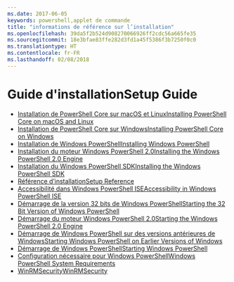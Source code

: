```yaml
---
ms.date: 2017-06-05
keywords: powershell,applet de commande
title: "informations de référence sur l’installation"
ms.openlocfilehash: 39da5f2b524d908270066926ff2cdc56a665fe35
ms.sourcegitcommit: 18e3bfae83ffe282d3fd1a45f5386f3b7250f0c0
ms.translationtype: HT
ms.contentlocale: fr-FR
ms.lasthandoff: 02/08/2018
---
```

# <a name="setup-guide"></a><span data-ttu-id="1b4ba-103">Guide d'installation</span><span class="sxs-lookup"><span data-stu-id="1b4ba-103">Setup Guide</span></span>

- [<span data-ttu-id="1b4ba-104">Installation de PowerShell Core sur macOS et Linux</span><span class="sxs-lookup"><span data-stu-id="1b4ba-104">Installing PowerShell Core on macOS and Linux</span></span>](Installing-PowerShell-Core-on-macOS-and-Linux.md)
- [<span data-ttu-id="1b4ba-105">Installation de PowerShell Core sur Windows</span><span class="sxs-lookup"><span data-stu-id="1b4ba-105">Installing PowerShell Core on Windows</span></span>](Installing-PowerShell-Core-on-Windows.md)
- [<span data-ttu-id="1b4ba-106">Installation de Windows PowerShell</span><span class="sxs-lookup"><span data-stu-id="1b4ba-106">Installing Windows PowerShell</span></span>](Installing-Windows-PowerShell.md)
- [<span data-ttu-id="1b4ba-107">Installation du moteur Windows PowerShell 2.0</span><span class="sxs-lookup"><span data-stu-id="1b4ba-107">Installing the Windows PowerShell 2.0 Engine</span></span>](Installing-the-Windows-PowerShell-2.0-Engine.md)
- [<span data-ttu-id="1b4ba-108">Installation du Windows PowerShell SDK</span><span class="sxs-lookup"><span data-stu-id="1b4ba-108">Installing the Windows PowerShell SDK</span></span>](Installing-the-Windows-PowerShell-SDK.md)
- [<span data-ttu-id="1b4ba-109">Référence d’installation</span><span class="sxs-lookup"><span data-stu-id="1b4ba-109">Setup Reference</span></span>](setup-reference.md)
- [<span data-ttu-id="1b4ba-110">Accessibilité dans Windows PowerShell ISE</span><span class="sxs-lookup"><span data-stu-id="1b4ba-110">Accessibility in Windows PowerShell ISE</span></span>](Accessibility-in-Windows-PowerShell-ISE.md)
- [<span data-ttu-id="1b4ba-111">Démarrage de la version 32 bits de Windows PowerShell</span><span class="sxs-lookup"><span data-stu-id="1b4ba-111">Starting the 32 Bit Version of Windows PowerShell</span></span>](Starting-the-32-Bit-Version-of-Windows-PowerShell.md)
- [<span data-ttu-id="1b4ba-112">Démarrage du moteur Windows PowerShell 2.0</span><span class="sxs-lookup"><span data-stu-id="1b4ba-112">Starting the Windows PowerShell 2.0 Engine</span></span>](Starting-the-Windows-PowerShell-2.0-Engine.md)
- [<span data-ttu-id="1b4ba-113">Démarrage de Windows PowerShell sur des versions antérieures de Windows</span><span class="sxs-lookup"><span data-stu-id="1b4ba-113">Starting Windows PowerShell on Earlier Versions of Windows</span></span>](Starting-Windows-PowerShell-on-Earlier-Versions-of-Windows.md)
- [<span data-ttu-id="1b4ba-114">Démarrage de Windows PowerShell</span><span class="sxs-lookup"><span data-stu-id="1b4ba-114">Starting Windows PowerShell</span></span>](Starting-Windows-PowerShell.md)
- [<span data-ttu-id="1b4ba-115">Configuration nécessaire pour Windows PowerShell</span><span class="sxs-lookup"><span data-stu-id="1b4ba-115">Windows PowerShell System Requirements</span></span>](Windows-PowerShell-System-Requirements.md)
- [<span data-ttu-id="1b4ba-116">WinRMSecurity</span><span class="sxs-lookup"><span data-stu-id="1b4ba-116">WinRMSecurity</span></span>](WinRMSecurity.md)

